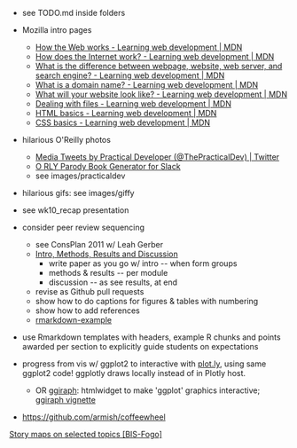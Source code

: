 - see TODO.md inside folders
- Mozilla intro pages
  * [How the Web works - Learning web development | MDN](https://developer.mozilla.org/en-US/Learn/Getting_started_with_the_web/How_the_Web_works)
  * [How does the Internet work? - Learning web development | MDN](https://developer.mozilla.org/en-US/Learn/Common_questions/How_does_the_Internet_work)
  * [What is the difference between webpage, website, web server, and search engine? - Learning web development | MDN](https://developer.mozilla.org/en-US/Learn/Common_questions/Pages_sites_servers_and_search_engines)
  * [What is a domain name? - Learning web development | MDN](https://developer.mozilla.org/en-US/Learn/Common_questions/What_is_a_domain_name)
  * [What will your website look like? - Learning web development | MDN](https://developer.mozilla.org/en-US/Learn/Getting_started_with_the_web/What_will_your_website_look_like)
  * [Dealing with files - Learning web development | MDN](https://developer.mozilla.org/en-US/Learn/Getting_started_with_the_web/Dealing_with_files)
  * [HTML basics - Learning web development | MDN](https://developer.mozilla.org/en-US/Learn/Getting_started_with_the_web/HTML_basics)
  * [CSS basics - Learning web development | MDN](https://developer.mozilla.org/en-US/Learn/Getting_started_with_the_web/CSS_basics)
  
- hilarious O'Reilly photos
  - [Media Tweets by Practical Developer (@ThePracticalDev) | Twitter](https://twitter.com/ThePracticalDev/media?lang=en)
  - [O RLY Parody Book Generator for Slack](http://dev.to/rly)
  - see images/practicaldev
- hilarious gifs: see images/giffy
  
  
- see wk10_recap presentation
- consider peer review sequencing
  - see ConsPlan 2011 w/ Leah Gerber
  - [Intro, Methods, Results and Discussion](https://en.wikipedia.org/wiki/IMRAD)
    - write paper as you go w/ intro -- when form groups
    - methods & results -- per module
    - discussion -- as see results, at end
  - revise as Github pull requests
  - show how to do captions for figures & tables with numbering
  - show how to add references
  - [rmarkdown-example](https://github.com/bbest/rmarkdown-example)
- use Rmarkdown templates with headers, example R chunks and points awarded per section to explicitly guide students on expectations

- progress from vis w/ ggplot2 to interactive with [plot.ly](https://plot.ly/ggplot2/), using same ggplot2 code! ggplotly draws locally instead of in Plotly host.
  - OR [ggiraph](https://github.com/davidgohel/ggiraph): htmlwidget to make 'ggplot' graphics interactive; [ggiraph vignette ](http://davidgohel.github.io/ggiraph/introduction.html)


- https://github.com/armish/coffeewheel

[Story maps on selected topics [BIS-Fogo]](http://bisfogo.environmentalinformatics-marburg.de/doku.php?id=en:bis:information:summaries:0000-20-01-story-maps)
